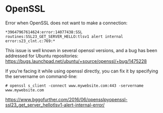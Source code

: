 # OpenSSL


Error when OpenSSL does not want to make a connection:
```
*39647967614624:error:14077438:SSL routines:SSL23_GET_SERVER_HELLO:tlsv1 alert internal error:s23_clnt.c:769:*
```

This issue is well known in several openssl versions, and a bug has been addressed for Ubuntu repositories:
https://bugs.launchpad.net/ubuntu/+source/openssl/+bug/1475228  

If you’re facing it while using openssl directly, you can fix it by specifying the servername on command-line:
```
# openssl s_client -connect www.mywebsite.com:443 -servername www.mywebsite.com
```
https://www.bggofurther.com/2016/06/opensslpyopenssl-ssl23_get_server_hellotlsv1-alert-internal-error/
